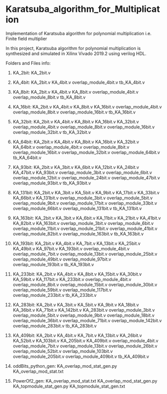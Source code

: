 # Karatsuba_algorithm_for_Multiplication
 Implementation of Karatsuba algorithm for polynomial multiplication i.e. Finite field multiplier


In this project, Karatsuba algorithm for polynomial multiplication is synthesized and simulated in Xilinx Vivado 2019.2 using verilog HDL.


Folders and Files info:

1) KA_2bit:
    KA_2bit.v

2) KA_4bit:
    KA_2bit.v
    KA_4bit.v
    overlap_module_4bit.v
    tb_KA_4bit.v
    
3) KA_8bit:
    KA_2bit.v
    KA_4bit.v
    KA_8bit.v
    overlap_module_4bit.v
    overlap_module_8bit.v
    tb_KA_8bit.v
    
4) KA_16bit:
    KA_2bit.v
    KA_4bit.v
    KA_8bit.v
    KA_16bit.v
    overlap_module_4bit.v
    overlap_module_8bit.v
    overlap_module_16bit.v
    tb_KA_16bit.v
    
5) KA_32bit:
    KA_2bit.v
    KA_4bit.v
    KA_8bit.v
    KA_16bit.v
    KA_32bit.v
    overlap_module_4bit.v
    overlap_module_8bit.v
    overlap_module_16bit.v
    overlap_module_32bit.v
    tb_KA_32bit.v
    
6) KA_64bit:
    KA_2bit.v
    KA_4bit.v
    KA_8bit.v
    KA_16bit.v
    KA_32bit.v
    KA_64bit.v
    overlap_module_4bit.v
    overlap_module_8bit.v
    overlap_module_16bit.v
    overlap_module_32bit.v
    overlap_module_64bit.v
    tb_KA_64bit.v
    
7) KA_93bit:
    KA_2bit.v
    KA_3bit.v
    KA_6bit.v
    KA_12bit.v
    KA_24bit.v
    KA_47bit.v
    KA_93bit.v
    overlap_module_3bit.v
    overlap_module_6bit.v
    overlap_module_12bit.v
    overlap_module_24bit.v
    overlap_module_47bit.v
    overlap_module_93bit.v
    tb_KA_93bit.v
    
8) KA_131bit:
    KA_2bit.v
    KA_3bit.v
    KA_5bit.v
    KA_9bit.v
    KA_17bit.v
    KA_33bit.v
    KA_66bit.v
    KA_131bit.v
    overlap_module_3bit.v
    overlap_module_5bit.v
    overlap_module_9bit.v
    overlap_module_17bit.v
    overlap_module_33bit.v
    overlap_module_66bit.v
    overlap_module_131bit.v
    tb_KA_131bit.v

9) KA_163bit:
    KA_2bit.v
    KA_3bit.v
    KA_6bit.v
    KA_11bit.v
    KA_21bit.v
    KA_41bit.v
    KA_82bit.v
    KA_163bit.v
    overlap_module_3bit.v
    overlap_module_6bit.v
    overlap_module_11bit.v
    overlap_module_21bit.v
    overlap_module_41bit.v
    overlap_module_82bit.v
    overlap_module_163bit.v
    tb_KA_163bit.v

10) KA_193bit:
    KA_2bit.v
    KA_4bit.v
    KA_7bit.v
    KA_13bit.v
    KA_25bit.v
    KA_49bit.v
    KA_97bit.v
    KA_193bit.v
    overlap_module_4bit.v
    overlap_module_7bit.v
    overlap_module_13bit.v
    overlap_module_25bit.v
    overlap_module_49bit.v
    overlap_module_97bit.v
    overlap_module_193bit.v
    tb_KA_193bit.v
    
11) KA_233bit: 
    KA_2bit.v
    KA_4bit.v
    KA_8bit.v
    KA_15bit.v
    KA_30bit.v
    KA_59bit.v
    KA_117bit.v
    KA_233bit.v
    overlap_module_4bit.v
    overlap_module_8bit.v
    overlap_module_15bit.v
    overlap_module_30bit.v
    overlap_module_59bit.v
    overlap_module_117bit.v
    overlap_module_233bit.v
    tb_KA_233bit.v
    
    
12) KA_283bit:
    KA_2bit.v
    KA_3bit.v
    KA_5bit.v
    KA_9bit.v
    KA_18bit.v
    KA_36bit.v
    KA_71bit.v
    KA_142bit.v
    KA_283bit.v
    overlap_module_3bit.v
    overlap_module_5bit.v
    overlap_module_9bit.v
    overlap_module_18bit.v
    overlap_module_36bit.v
    overlap_module_71bit.v
    overlap_module_142bit.v
    overlap_module_283bit.v
    tb_KA_283bit.v


13) KA_409bit:
    KA_2bit.v
    KA_4bit.v
    KA_7bit.v
    KA_13bit.v
    KA_26bit.v
    KA_52bit.v
    KA_103bit.v
    KA_205bit.v
    KA_409bit.v
    overlap_module_4bit.v
    overlap_module_7bit.v
    overlap_module_13bit.v
    overlap_module_26bit.v
    overlap_module_52bit.v
    overlap_module_103bit.v
    overlap_module_205bit.v
    overlap_module_409bit.v
    tb_KA_409bit.v
    

14) oddBits_python_gen:
    KA_overlap_mod_stat_gen.py
    KA_overlap_mod_stat.txt

15) PowerOf2_gen:
    KA_overlap_mod_stat.txt
    KA_overlap_mod_stat_gen.py
    KA_topmodule_stat_gen.py
    KA_topmodule_stat_gen.txt



